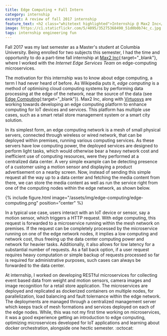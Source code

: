 ```yaml
---
title: Edge Computing + Fall Intern
category: internship
excerpt: A review of fall 2017 internship
feature_text: <h2 class="whitetext highlighted">Internship @ Max2 Inc</h2><span class="whitetext highlighted">A review of Fall 2017 internship</span>
image: https://c1.staticflickr.com/5/4095/35275368490_51d0b0b74c_c.jpg
tags: internship engineering fun
---
```


Fall 2017 was my last semester as a Master's student at Columbia University. Being enrolled for two subjects this semester, I had the time and opportunity to do a part-time fall internship at [Max2 Inc](1){:target="_blank"}, where I worked with the *Internet Edge Services Team* on edge-computing microservices.

The motivation for this internship was to know about edge computing, a term I had never heard of before. As Wikipedia puts it, *edge computing* is a method of optimising cloud computing systems by performing data processing at the edge of the network, near the source of the data (see [Edge Computing](https://en.wikipedia.org/wiki/Edge_computing){:target="_blank"}). Max2 Inc, along with [Virtuosys](http://www.virtuosys.com/) are working towards developing an edge computing platform to enhance computing for IoT devices and services. This platform has multiple use cases, such as a smart retail store management system or a smart city solution.

In its simplest form, an edge computing network is a mesh of small physical servers, connected through wireless or wired network, that can be deployed within premises, running various computing services. As these servers have low computing power, the deployed services are designed to perform light tasks, which would otherwise bear a heavy network cost and inefficient use of computing resources, were they performed at a centralized data center. A very simple example can be detecting presence of a customer using a motion sensor and displaying a product advertisement on a nearby screen. Now, instead of sending this simple request all the way up to a data center and fetching the media content from there, we can store the media content as well as run the service right from one of the computing nodes within the edge network, as shown below.

{% include figure.html image="/assets/img/edge-computing/edge-computing.png" position="center" %}

In a typical use case, users interact with an IoT device or sensor, say a motion sensor, which triggers a HTTP request. With edge computing, this request is forwarded to a microservice running within the mesh network on premises. If the request can be completely processed by the microservice running on one of the edge network nodes, it implies a low computing and network cost, thus freeing up the data center computing power and network for heavier tasks. Additionally, it also allows for low latency for a substantial number of requests. As a fall back option, if a user request requires heavy computation or simple backup of requests processed so far is required for administrative purposes, such cases can always be forwarded to the data center.

At internship, I worked on developing RESTful microservices for collecting event based data from weight and motion sensors, camera images and image recognition for a retail store application. The microservices are deployed and replicated as dockerized containers on multiple nodes, for parallelization, load balancing and fault tolernance within the edge network. The deployments are managed through a centralized management server which keeps track of mesh formations and services deployed on each of the edge nodes. While, this was not my first time working on microservices, it was a good experience getting an introduction to edge computing, optimizing microservices developed for IoT applications and learning about docker orchestration, alongside one hectic semester. :octocat:
